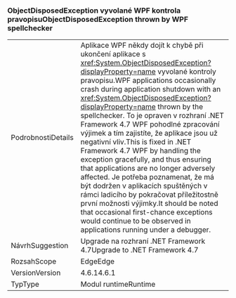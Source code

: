 ### <a name="objectdisposedexception-thrown-by-wpf-spellchecker"></a><span data-ttu-id="ff0a3-101">ObjectDisposedException vyvolané WPF kontrola pravopisu</span><span class="sxs-lookup"><span data-stu-id="ff0a3-101">ObjectDisposedException thrown by WPF spellchecker</span></span>

|   |   |
|---|---|
|<span data-ttu-id="ff0a3-102">Podrobnosti</span><span class="sxs-lookup"><span data-stu-id="ff0a3-102">Details</span></span>|<span data-ttu-id="ff0a3-103">Aplikace WPF někdy dojít k chybě při ukončení aplikace s <xref:System.ObjectDisposedException?displayProperty=name> vyvolané kontroly pravopisu.</span><span class="sxs-lookup"><span data-stu-id="ff0a3-103">WPF applications occasionally crash during application shutdown with an <xref:System.ObjectDisposedException?displayProperty=name> thrown by the spellchecker.</span></span> <span data-ttu-id="ff0a3-104">To je opraven v rozhraní .NET Framework 4.7 WPF pohodlné zpracování výjimek a tím zajistíte, že aplikace jsou už negativní vliv.</span><span class="sxs-lookup"><span data-stu-id="ff0a3-104">This is fixed in .NET Framework 4.7 WPF by handling the exception gracefully, and thus ensuring that applications are no longer adversely affected.</span></span> <span data-ttu-id="ff0a3-105">Je potřeba poznamenat, že má být dodržen v aplikacích spuštěných v rámci ladicího by pokračovat příležitostně první možnosti výjimky.</span><span class="sxs-lookup"><span data-stu-id="ff0a3-105">It should be noted that occasional first-chance exceptions would continue to be observed in applications running under a debugger.</span></span>|
|<span data-ttu-id="ff0a3-106">Návrh</span><span class="sxs-lookup"><span data-stu-id="ff0a3-106">Suggestion</span></span>|<span data-ttu-id="ff0a3-107">Upgrade na rozhraní .NET Framework 4.7</span><span class="sxs-lookup"><span data-stu-id="ff0a3-107">Upgrade to .NET Framework 4.7</span></span>|
|<span data-ttu-id="ff0a3-108">Rozsah</span><span class="sxs-lookup"><span data-stu-id="ff0a3-108">Scope</span></span>|<span data-ttu-id="ff0a3-109">Edge</span><span class="sxs-lookup"><span data-stu-id="ff0a3-109">Edge</span></span>|
|<span data-ttu-id="ff0a3-110">Version</span><span class="sxs-lookup"><span data-stu-id="ff0a3-110">Version</span></span>|<span data-ttu-id="ff0a3-111">4.6.1</span><span class="sxs-lookup"><span data-stu-id="ff0a3-111">4.6.1</span></span>|
|<span data-ttu-id="ff0a3-112">Typ</span><span class="sxs-lookup"><span data-stu-id="ff0a3-112">Type</span></span>|<span data-ttu-id="ff0a3-113">Modul runtime</span><span class="sxs-lookup"><span data-stu-id="ff0a3-113">Runtime</span></span>|

